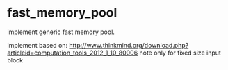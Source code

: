 # fast_memory_pool
implement generic fast memory pool. 

implement based on: http://www.thinkmind.org/download.php?articleid=computation_tools_2012_1_10_80006
note only for fixed size input block
